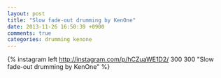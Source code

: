 ```yaml
---
layout: post
title: "Slow fade-out drumming by KenOne"
date: 2013-11-26 16:50:39 +0900
comments: true
categories: drumming kenone
---
```

{% instagram left http://instagram.com/p/hCZuaWE1D2/ 300 300 "Slow fade-out drumming by KenOne" %}

